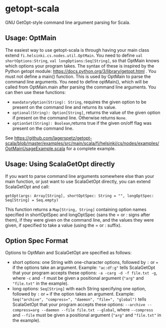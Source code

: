 # getopt-scala
GNU GetOpt-style command line argument parsing for Scala.

## Usage: OptMain
The easiest way to use getopt-scala is through having your main class extend `fi.helsinki.cs.nodes.util.OptMain`.
You need to define `val shortOptions:String`, `val longOptions:Seq[String]`, so that OptMain knows which options your program takes. The syntax of these is inspired by the Python getopt module: https://docs.python.org/3/library/getopt.html .
You must not define a main() function. This is used by OptMain to parse the command line arguments. You need to define optMain(), which will be called from OptMain.main after parsing the command line arguments. You can then use these functions:

- `mandatoryOption(String): String`, requires the given option to be present on the command line and returns its value.
- `optional(String): Option[String]`, returns the value of the given option if present on the command line. Otherwise returns `None`.
- `optionSet(String): Boolean`,returns true if the given on/off flag was present on the command line.

See https://github.com/lagerspetz/getopt-scala/blob/master/examples/src/main/scala/fi/helsinki/cs/nodes/examples/OptMainUsageExample.scala for a complete example.

## Usage: Using ScalaGetOpt directly

If you want to parse command line arguments somewhere else than your main function, or just want to use ScalaGetOpt directly, you can extend ScalaGetOpt and call:

 `getOpt(args: Array[String], shortOptSpec: String = "", longOptSpec: Seq[String] = Seq.empty)`

This function returns a `Map[String, String]` containing option names specified in shortOptSpec and longOptSpec (sans the = or : signs after them), if they were given on the command line, and the values they were given, if specified to take a value (using the = or : suffix).

## Option Spec Format

Options to OptMain and ScalaGetOpt are specified as follows:

- short options: one String with one-character options, followed by `:` or `=` if the options take an argument. Example: `"ac:df:g"` tells ScalaGetOpt that your program accepts these options: `-a -carg -d -f file.txt -g`, where `-c` and `-f` must be given a positional argument (`"arg"` and `"file.txt"` in the example).
- long options: `Seq[String]` with each String specifying one option, followed by `:` or `=` if the option takes an argument. Example: `Seq("archive", "compress=", "daemon", "file=", "global")` tells ScalaGetOpt that your program accepts these options: `--archive --compress=arg --daemon --file file.txt --global`, where `--compress` and `--file` must be given a positional argument (`"arg"` and `"file.txt"` in the example).

